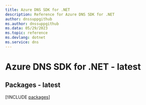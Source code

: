 ```yaml
---
title: Azure DNS SDK for .NET
description: Reference for Azure DNS SDK for .NET
author: dnssuppgithub
ms.author: dnssuppgithub
ms.data: 05/29/2023
ms.topic: reference
ms.devlang: dotnet
ms.service: dns
---
```

# Azure DNS SDK for .NET - latest
## Packages - latest
[!INCLUDE [packages](dns-index.md)]